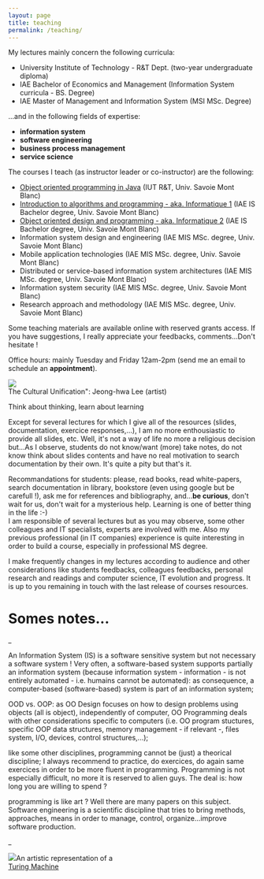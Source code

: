 ```yaml
---
layout: page
title: teaching
permalink: /teaching/
---
```


My lectures mainly concern the following curricula:

*   University Institute of Technology - R&T Dept. (two-year undergraduate diploma)
*   IAE Bachelor of Economics and Management (Information System curricula - BS. Degree)
*   IAE Master of Management and Information System (MSI MSc. Degree)

...and in the following fields of expertise:

*   **information system**
*   **software engineering**
*   **business process management**
*   **service science**

The courses I teach (as instructor leader or co-instructor) are the following:

*   [Object oriented programming in Java](./programmationJava.php) (IUT R&T, Univ. Savoie Mont Blanc)
*   [Introduction to algorithms and programming - aka. Informatique 1](./informatique1.php) (IAE IS Bachelor degree, Univ. Savoie Mont Blanc)
*   [Object oriented design and programming - aka. Informatique 2](./informatique2.php) (IAE IS Bachelor degree, Univ. Savoie Mont Blanc)
*   Information system design and engineering (IAE MIS MSc. degree, Univ. Savoie Mont Blanc)
*   Mobile application technologies (IAE MIS MSc. degree, Univ. Savoie Mont Blanc)
*   Distributed or service-based information system architectures (IAE MIS MSc. degree, Univ. Savoie Mont Blanc)
*   Information system security (IAE MIS MSc. degree, Univ. Savoie Mont Blanc)
*   Research approach and methodology (IAE MIS MSc. degree, Univ. Savoie Mont Blanc)

Some teaching materials are available online with reserved grants access. If you have suggestions, I really appreciate your feedbacks, comments...Don't hesitate !

Office hours: mainly Tuesday and Friday 12am-2pm (send me an email to schedule an **appointment**).

![](./img/The_Cultural_Unification.jpg)  
The Cultural Unification": Jeong-hwa Lee (artist)  

Think about thinking, learn about learning

Except for several lectures for which I give all of the resources (slides, documentation, exercice responses,...), I am no more enthousiastic to provide all slides, etc. Well, it's not a way of life no more a religious decision but...As I observe, students do not know/want (more) take notes, do not know think about slides contents and have no real motivation to search documentation by their own. It's quite a pity but that's it.

Recommandations for students: please, read books, read white-papers, search documentation in library, bookstore (even using google but be carefull !), ask me for references and bibliography, and...<span style="font-weight: bold;">be curious</span>, don't wait for us, don't wait for a mysterious help. Learning is one of better thing in the life :-)  
I am responsible of several lectures but as you may observe, some other colleagues and IT specialists, experts are involved with me. Also my previous professional (in IT companies) experience is quite interesting in order to build a course, especially in professional MS degree.

I make frequently changes in my lectures according to audience and other considerations like students feedbacks, colleagues feedbacks, personal research and readings and computer science, IT evolution and progress. It is up to you remaining in touch with the last release of courses resources.

# Somes notes...

_

An Information System (IS) is a software sensitive system but not necessary a software system ! Very often, a software-based system supports partially an information system (because information system - information - is not entirely automated - i.e. humains cannot be automated): as consequence, a computer-based (software-based) system is part of an information system;

OOD vs. OOP: as OO Design focuses on how to design problems using objects (all is object), independently of computer, OO Programming deals with other considerations specific to computers (i.e. OO program stuctures, specific OOP data structures, memory management - if relevant -,  files system, I/O, devices, control structures,...);

like some other disciplines, programming cannot be (just) a theorical discipline; I always recommend to practice, do exercices, do again same exercices in order to be more fluent in programming. Programming is not especially difficult, no more it is reserved to alien guys. The deal is: how long you are willing to spend ?

programming is like art ? Well there are many papers on this subject. Software engineering is a scientific discipline that tries to bring methods, approaches, means in order to manage, control, organize...improve software production.

_

![](./img/800px-Maquina.gif)An artistic representation of a [  
Turing Machine](http://plato.stanford.edu/entries/turing-machine/)
